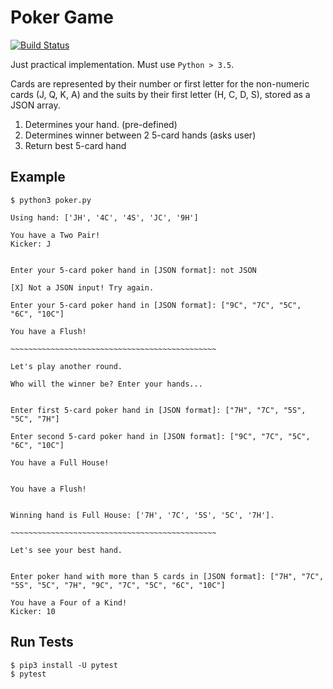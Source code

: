 # Poker Game

[![Build Status](https://travis-ci.org/bretonics/poker.svg?branch=master)](https://travis-ci.org/bretonics/poker)

Just practical implementation. Must use `Python > 3.5`.

Cards are  represented by their number or first letter for the non-numeric cards (J, Q, K, A) and the suits by their first letter (H, C, D, S), stored as a JSON array.


1. Determines your hand. (pre-defined)
2. Determines winner between 2 5-card hands (asks user)
3. Return best 5-card hand

Example
---
    $ python3 poker.py

    Using hand: ['JH', '4C', '4S', 'JC', '9H']

    You have a Two Pair!
    Kicker: J


    Enter your 5-card poker hand in [JSON format]: not JSON

    [X] Not a JSON input! Try again.

    Enter your 5-card poker hand in [JSON format]: ["9C", "7C", "5C", "6C", "10C"]

    You have a Flush!

    ~~~~~~~~~~~~~~~~~~~~~~~~~~~~~~~~~~~~~~~~~~~~~~

    Let's play another round.

    Who will the winner be? Enter your hands...


    Enter first 5-card poker hand in [JSON format]: ["7H", "7C", "5S", "5C", "7H"]

    Enter second 5-card poker hand in [JSON format]: ["9C", "7C", "5C", "6C", "10C"]

    You have a Full House!


    You have a Flush!


    Winning hand is Full House: ['7H', '7C', '5S', '5C', '7H'].

    ~~~~~~~~~~~~~~~~~~~~~~~~~~~~~~~~~~~~~~~~~~~~~~

    Let's see your best hand.


    Enter poker hand with more than 5 cards in [JSON format]: ["7H", "7C", "5S", "5C", "7H", "9C", "7C", "5C", "6C", "10C"]

    You have a Four of a Kind!
    Kicker: 10


Run Tests
---
    $ pip3 install -U pytest
    $ pytest
